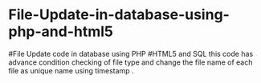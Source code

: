 # File-Update-in-database-using-php-and-html5

#File Update code in database using PHP 
#HTML5 and SQL
this code has advance condition checking of file type and
change the file name of each file as unique name
using timestamp .
